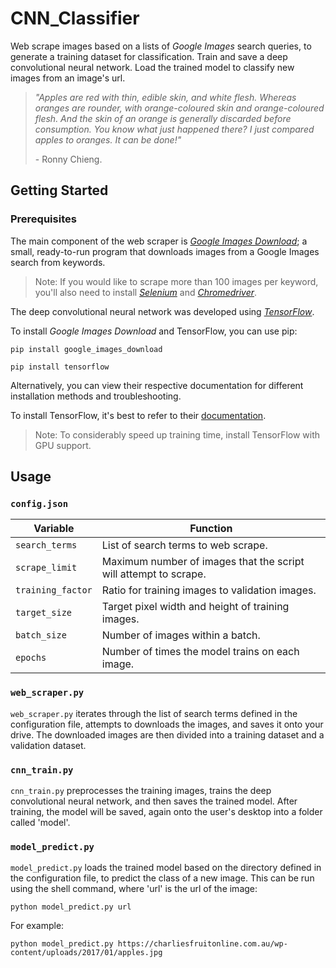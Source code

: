 # CNN_Classifier

Web scrape images based on a lists of _Google Images_ search queries, to generate a training dataset for classification. Train and save a deep convolutional neural network. Load the trained model to classify new images from an image's url.

> _"Apples are red with thin, edible skin, and white flesh. Whereas oranges are rounder, with orange-coloured skin and orange-coloured flesh. And the skin of an orange is generally discarded before consumption. You know what just happened there? I just compared apples to oranges. It can be done!"_
>
> \- Ronny Chieng.

## Getting Started

### Prerequisites

The main component of the web scraper is _[Google Images Download](https://github.com/hardikvasa/google-images-download)_; a small, ready-to-run program that downloads images from a Google Images search from keywords.
> Note: If you would like to scrape more than 100 images per keyword, you'll also need to install _[Selenium](https://www.seleniumhq.org/)_ and _[Chromedriver](http://chromedriver.chromium.org/)_.

The deep convolutional neural network was developed using _[TensorFlow](https://www.tensorflow.org/)_.

To install _Google Images Download_ and TensorFlow, you can use pip:
```
pip install google_images_download
```
```
pip install tensorflow
```
Alternatively, you can view their respective documentation for different installation methods and troubleshooting.

To install TensorFlow, it's best to refer to their [documentation](https://www.tensorflow.org/install/).
> Note: To considerably speed up training time, install TensorFlow with GPU support.

## Usage

### `config.json`

| Variable            | Function                                                                      |
| ------------------- | ----------------------------------------------------------------------------- |
| `search_terms`      | List of search terms to web scrape.                                           |
| `scrape_limit`      | Maximum number of images that the script will attempt to scrape.              |
| `training_factor`   | Ratio for training images to validation images.                               |
| `target_size`       | Target pixel width and height of training images.                             |
| `batch_size`        | Number of images within a batch.                                              |
| `epochs`            | Number of times the model trains on each image.                               |

### `web_scraper.py`

`web_scraper.py` iterates through the list of search terms defined in the configuration file, attempts to downloads the images, and saves it onto your drive. The downloaded images are then divided into a training dataset and a validation dataset.

### `cnn_train.py`

`cnn_train.py` preprocesses the training images, trains the deep convolutional neural network, and then saves the trained model. After training, the model will be saved, again onto the user's desktop into a folder called 'model'.

### `model_predict.py`

`model_predict.py` loads the trained model based on the directory defined in the configuration file, to predict the class of a new image. This can be run using the shell command, where 'url' is the url of the image:
```
python model_predict.py url
```
For example:
```
python model_predict.py https://charliesfruitonline.com.au/wp-content/uploads/2017/01/apples.jpg
```
